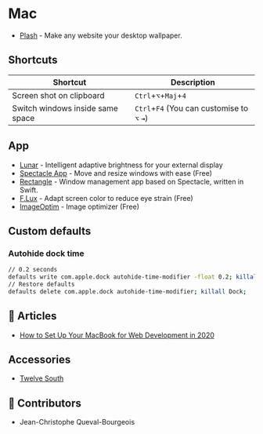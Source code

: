 # Mac

- [Plash](https://apps.apple.com/fr/app/plash/id1494023538?mt=12) - Make any website your desktop wallpaper.

## Shortcuts

|Shortcut|Description|
|---|---|
|Screen shot on clipboard|`Ctrl`+`⌥`+`Maj`+`4`|
|Switch windows inside same space|`Ctrl`+`F4` (You can customise to `⌥` `⇥`)|

## App

- [Lunar](https://lunar.fyi) - Intelligent adaptive brightness for your external display
- [Spectacle App](https://www.spectacleapp.com) - Move and resize windows with ease (Free)
- [Rectangle](https://github.com/rxhanson/Rectangle) - Window management app based on Spectacle, written in Swift.
- [F.Lux](https://justgetflux.com/) - Adapt screen color to reduce eye strain (Free)
- [ImageOptim](https://imageoptim.com/fr) - Image optimizer (Free)

## Custom defaults

### Autohide dock time

```sh
// 0.2 seconds
defaults write com.apple.dock autohide-time-modifier -float 0.2; killall Dock;
// Restore defaults
defaults delete com.apple.dock autohide-time-modifier; killall Dock;
```

## 📰 Articles

- [How to Set Up Your MacBook for Web Development in 2020](https://link.medium.com/KpPitCwXE9)

## Accessories

- [Twelve South](https://www.twelvesouth.com)

## 🙌 Contributors

- Jean-Christophe Queval-Bourgeois
